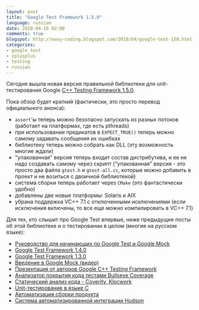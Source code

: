 ```yaml
---
layout: post
title: "Google Test Framework 1.5.0"
language: russian
date: 2010-04-16 02:00
comments: true
blogspot: http://easy-coding.blogspot.com/2010/04/google-test-150.html
categories:
- google test
- cplusplus
- testing
- russian
---
```

Сегодня вышла новая версия правильной библиотеки для unit-тестирования Google [C++ Testing Framework 1.5.0][].

[C++ Testing Framework 1.5.0]: http://code.google.com/p/googletest/

Пока обзор будет краткий (фактически, это просто перевод официального анонса):

* `assert`'ы теперь можно безопасно запускать из разных потоков (работает на платформах, где есть pthreads)
* при использовании предикатов в `EXPECT_TRUE()` теперь можно самому задавать сообщения их ошибках
* библиотеку теперь можно собрать как DLL (эту возможность многие ждали)
* "упакованная" версия теперь входит состав дистрибутива, и ее не надо создавать самому через скрипт ("упакованная" версия - это просто два файла `gtest.h` и `gtest-all.cc`, которые можно добавить в проект и не возиться с двоичной библиотекой)
* система сборки теперь работает через `CMake` (это фантастически удобно)
* добавлены две новые платформы: Solaris и AIX
* убрана поддержка VC++ 7.1 с отключенными исключениями (если исключения включены, то все еще можно компилировать в VC++ 7.1)

Для тех, кто слышит про Google Test впервые, ниже предыдущие посты об этой библиотеке и о тестировании в целом (многие на русском языке):

* [Руководство для начинающих по Google Test и Google Mock][]
* [Google Test Framework 1.4.0][]
* [Google Test Framework 1.3.0][]
* [Введение в Google Mock (видео)][]
* [Презентация от авторов Google C++ Testing Framework][]
* [Анализатор покрытия кода тестами Bullseye Coverage][]
* [Статический анализ кода - Coverity, Klocwork][]
* [Unit-тестирование в языке С][]
* [Автоматизация сборки продукта][]
* [Система автоматизированной интеграции Hudson][]

[Руководство для начинающих по Google Test и Google Mock]: http://code.google.com/p/googletest-translations/
[Google Test Framework 1.4.0]: /blog/russian/2009/10/03/google-test-framework-140/
[Google Test Framework 1.3.0]: /blog/russian/2009/03/19/google-test-framework-130/
[Введение в Google Mock (видео)]: /blog/russian/2009/10/15/introduction-to-googlemock-talk/
[Презентация от авторов Google C++ Testing Framework]: /blog/russian/2009/10/07/google-test-framework-authors-presentation/
[Анализатор покрытия кода тестами Bullseye Coverage]: /blog/russian/2009/04/03/code-bullseye-coverage/
[Статический анализ кода - Coverity, Klocwork]: /blog/russian/2009/02/23/static-code-analysis-coverity-klocwork/
[Unit-тестирование в языке С]: /blog/russian/2009/03/01/unit-testing-in-c/
[Автоматизация сборки продукта]: /blog/russian/2009/05/04/automated-product-build/
[Система автоматизированной интеграции Hudson]: /blog/russian/2009/04/26/continuous-integration-with-hudson/
